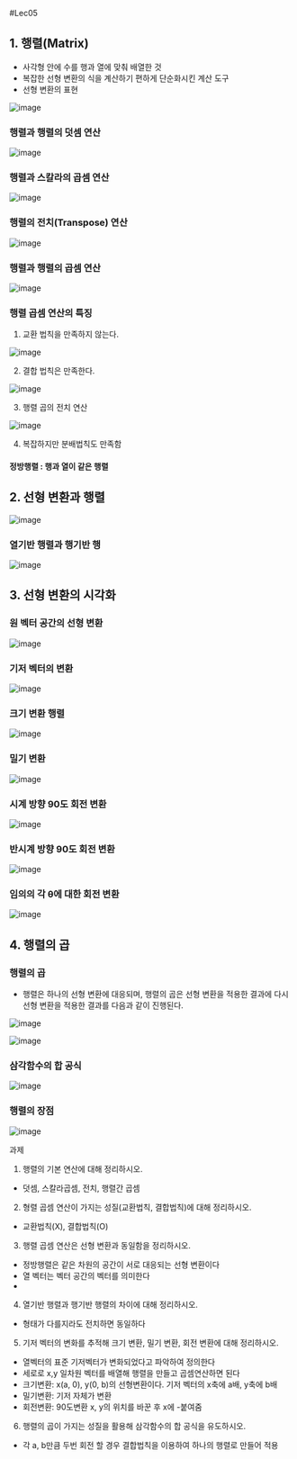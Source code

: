 #Lec05

## 1. 행렬(Matrix)
 - 사각형 안에 수를 행과 열에 맞춰 배열한 것
 - 복잡한 선형 변환의 식을 계산하기 편하게 단순화시킨 계산 도구
 - 선형 변환의 표현

![image](https://user-images.githubusercontent.com/22423285/134786839-9a988ff9-1fed-42f5-a815-c51d56bfddb1.png)

### 행렬과 행렬의 덧셈 연산

![image](https://user-images.githubusercontent.com/22423285/134786853-06aa2536-2d15-46d4-8440-00db82f59864.png)


### 행렬과 스칼라의 곱셈 연산

![image](https://user-images.githubusercontent.com/22423285/134786854-efe74330-a6dc-4980-ac38-b25e79a02a28.png)


### 행렬의 전치(Transpose) 연산

![image](https://user-images.githubusercontent.com/22423285/134786858-d79490f7-a54f-42b8-b636-d6f4e8e4ec91.png)

### 행렬과 행렬의 곱셈 연산

![image](https://user-images.githubusercontent.com/22423285/134786864-187ae9bf-886a-41e2-89a6-f576402a01f7.png)

### 행렬 곱셈 연산의 특징
 1. 교환 법칙을 만족하지 않는다. 

![image](https://user-images.githubusercontent.com/22423285/134786879-4312a080-0a62-4dc2-a3b0-641ff1d6a2bc.png)

 2. 결합 법칙은 만족한다.

![image](https://user-images.githubusercontent.com/22423285/134786882-ef976923-f837-44e5-932b-4e03c2986b4f.png)

 3. 행렬 곱의 전치 연산

![image](https://user-images.githubusercontent.com/22423285/134786887-650a4d2f-6234-47aa-804f-f5e7a383ba50.png)

 4. 복잡하지만 분배법칙도 만족함

#### 정방행렬 : 행과 열이 같은 행렬

## 2. 선형 변환과 행렬

![image](https://user-images.githubusercontent.com/22423285/134786898-e5429f1b-c16f-474c-8194-ffbf687186f7.png)

### 열기반 행렬과 행기반 행

![image](https://user-images.githubusercontent.com/22423285/134786912-13871bbc-f33f-4172-8d15-3a88bc94784d.png)

## 3. 선형 변환의 시각화

### 원 벡터 공간의 선형 변환

![image](https://user-images.githubusercontent.com/22423285/134786925-398288d2-323b-4772-94af-3ddaa0e3ffe8.png)

### 기저 벡터의 변환

![image](https://user-images.githubusercontent.com/22423285/134786936-18010b84-e9dd-47e3-a96a-ff71f9678b36.png)

### 크기 변환 행렬

![image](https://user-images.githubusercontent.com/22423285/134786943-da4ba349-29f9-4b62-b7d1-8e6e4eabe6d8.png)

### 밀기 변환

![image](https://user-images.githubusercontent.com/22423285/134786948-65f4a3f0-cdd0-49ff-844a-55cfa7cfe873.png)

### 시계 방향 90도 회전 변환

![image](https://user-images.githubusercontent.com/22423285/134786954-8bacfd38-63d6-47f3-bf93-30f5eec30116.png)

### 반시계 방향 90도 회전 변환

![image](https://user-images.githubusercontent.com/22423285/134786962-9f8a2d2e-f9c0-4ea0-bea8-247de46fb71e.png)

### 임의의 각 θ에 대한 회전 변환

![image](https://user-images.githubusercontent.com/22423285/134786978-11ca6780-520a-43da-8de5-2a07adb71bb4.png)

## 4. 행렬의 곱

### 행렬의 곱
 - 행렬은 하나의 선형 변환에 대응되며, 행렬의 곱은 선형 변환을 적용한 결과에 다시 선형 변환을 적용한 결과를 다음과 같이 진행된다.

![image](https://user-images.githubusercontent.com/22423285/134786991-c5e513d2-4e1b-4517-b4cb-3c3f6c953825.png)

![image](https://user-images.githubusercontent.com/22423285/134786999-719d37c1-9075-4085-8ed9-64a032ffe37b.png)

### 삼각함수의 합 공식

![image](https://user-images.githubusercontent.com/22423285/134787005-0414e462-059d-40f4-b699-f8358d13989f.png)

### 행렬의 장점

![image](https://user-images.githubusercontent.com/22423285/134787013-ebfeface-1067-4df5-b522-265b8a5e9101.png)


과제
1. 행렬의 기본 연산에 대해 정리하시오.
 - 덧셈, 스칼라곱셈, 전치, 행렬간 곱셈 

2. 형렬 곱셈 연산이 가지는 성질(교환법칙, 결합법칙)에 대해 정리하시오.
 - 교환법칙(X),  결합법칙(O)
3. 행렬 곱셈 연산은 선형 변환과 동일함을 정리하시오.
 - 정방행렬은 같은 차원의 공간이 서로 대응되는 선형 변환이다
 - 열 벡터는 벡터 공간의 벡터를 의미한다
 - 
4. 열기반 행렬과 행기반 행렬의 차이에 대해 정리하시오.
 - 형태가 다를지라도 전치하면 동일하다

5. 기저 벡터의 변화를 추적해 크기 변환, 밀기 변환, 회전 변환에 대해 정리하시오.
 - 열벡터의 표준 기저벡터가 변화되었다고 파악하여 정의한다
 - 세로로 x,y 일차원 벡터를 배열해 행렬을 만들고 곱셈연산하면 된다
 - 크기변환: x(a, 0), y(0, b)의 선형변환이다. 기저 벡터의 x축에 a배, y축에 b배
 - 밀기변환: 기저 자체가 변환
 - 회전변환: 90도변환 x, y의 위치를 바꾼 후 x에 -붙여줌 

6. 행렬의 곱이 가지는 성질을 활용해 삼각함수의 합 공식을 유도하시오.
 - 각 a, b만큼 두번 회전 할 경우 결합법칙을 이용하여 하나의 행렬로 만들어 적용
